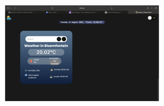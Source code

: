 
![image alt](https://github.com/mrblueofficial/WEATHER-APP-MAIN/blob/master/Screenshot%202025-08-12%20at%2013.09.16.png?raw=true)
